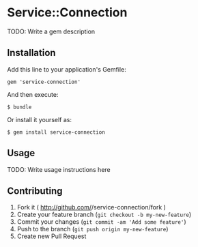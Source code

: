 # Service::Connection

TODO: Write a gem description

## Installation

Add this line to your application's Gemfile:

    gem 'service-connection'

And then execute:

    $ bundle

Or install it yourself as:

    $ gem install service-connection

## Usage

TODO: Write usage instructions here

## Contributing

1. Fork it ( http://github.com/<my-github-username>/service-connection/fork )
2. Create your feature branch (`git checkout -b my-new-feature`)
3. Commit your changes (`git commit -am 'Add some feature'`)
4. Push to the branch (`git push origin my-new-feature`)
5. Create new Pull Request
